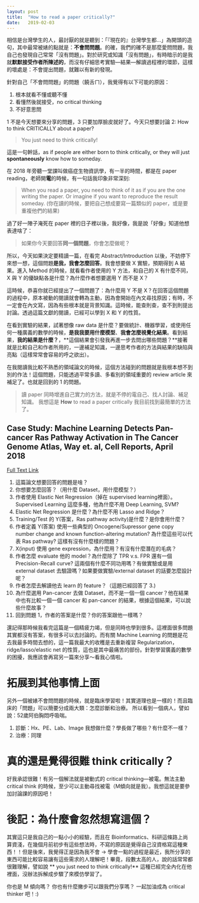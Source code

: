 ```yaml
---
layout: post
title:  "How to read a paper critically?"
date:   2019-02-03
---
```


相信是台灣學生的人，最討厭的就是聽到：「『現在的』台灣學生都...」為開頭的造句，其中最常被婊的點就是：**不會問問題**。的確，我們的確不是那麼愛問問題，我自己也發現自己常常「沒有問題」。對於研究或知識「沒有問題」，有時暗示的是我就**默默接受作者所陳述的**，而沒有仔細思考實驗—結果—解讀過程裡的環節，這樣的壞處是：不會提出問題，就難以有新的發現。

針對自己「不會問問題」的問題（饒舌ㄇ），我覺得有以下可能的原因：

1. 根本就看不懂或聽不懂
2. 看懂然後就接受，no critical thinking
3. 不好意思問

1 不是今天想要來分享的問題，3 只要加厚臉皮就好了。今天只想要討論 2: How to think CRITICALLY about a paper?

> You just need to think critically!


這是一句幹話，as if people are either born to think critically, or they will just **spontaneously** know how to someday. 

在 2018 年旁聽一堂課叫做癌症生物資訊學，有一半的時間，都是在 paper reading，老師開**電**的時候，有一句話我印象非常深刻:

> When you read a paper, you need to think of it as if you are the one writing the paper. Or imagine if you want to reproduce the result someday. (你在讀的時候，要把自己想成要寫一篇類似的 paper，或是要重複他們的結果)

過了好一陣子淹死在 paper 裡的日子裡以後，我好像，我是說「好像」知道他想表達啥了：

> 如果你今天要回答**同一個問題**，你會怎麼做呢？

所以，今天如果決定要精讀一篇，在看完 Abstract/Introduction 以後，不妨停下來想一想，這個問題**是我，我會怎麼回答**。我會想要做 X 實驗，預期得到 A 結果。進入 Method 的時候，就看看作者使用的 Y 方法，和自己的 X 有什麼不同，X 與 Y 的優缺點各是什麼？為什麼作者想要選用 Y 而不是 X？

這時候，恭喜你就已經提出了一個問題了：為什麼用 Y 不是 X？在回答這個問題的過程中，原本被動的閱讀就會轉為主動，因為會開始在內文尋找原因；有時，不一定會在內文寫，因為有些根本就是背景知識。這時候，能查則查，查不到則提出討論。透過這篇文獻的閱讀，已經可以學到 X 和 Y 的性質。

在看到實驗的結果，試著想像 raw data 是什麼？要做統計、機器學習，或使用任何一種廣義的數學的時候，**是我我要用什麼模型**、**我會怎麼視覺化結果**。看到結果，**我的結果是什麼？**，**這個結果會引發我再進一步去問出哪些問題？**接著就是比較自己和作者所用的，一邊補足知識，一邊思考作者的方法與結果的缺陷與亮點（這樣常常會容易的呼之欲出）。

在我閱讀我比較不熟悉的領域論文的時候，這個方法碰到的問題就是我根本想不到別的作法！這個問題，只能透過平常多讀、多看別的領域重要的 review article 來補足了。也就是回到的 1 的問題。

> 讀 paper 同時增進自己實力的方法，就是不停的電自己、找人討論、補足知識。
我想這是 **How** to read a paper critically 我目前找到最簡單的方法了。

## Case Study: Machine Learning Detects Pan-cancer Ras Pathway Activation in The Cancer Genome Atlas, Way et. al, Cell Reports, April 2018
[Full Text Link](https://www.cell.com/cell-reports/fulltext/S2211-1247(18)30389-9?_returnURL=https%3A%2F%2Flinkinghub.elsevier.com%2Fretrieve%2Fpii%2FS2211124718303899%3Fshowall%3Dtrue)

1. 這篇論文想要回答的問題是啥？
2. 你想要怎麼回答？（用什麼 Dataset，用什麼模型？）
3. 作者使用 Elastic Net Regression（掉在 supervised learning裡面）。Supervised Learning 這麼多種，他為什麼不用 Deep Learning, SVM?
4. Elastic Net Regression 是什麼？為什麼不用 Lasso and Ridge？
5. Training/Test 的 Y(答案，Ras pathway activity)是什麼？是你會用什麼？
6. 作者定義 Y(答案) 使用一些典型的 Oncogene/Supressor gene copy number change and known function-altering mutation? 為什麼這些可以代表 Ras pathway? 這樣有沒有什麼樣的問題？
7. X(input) 使用 gene expression，為什麼用？有沒有什麼潛在的毛病？
8. 作者怎麼 evaluate 他的 model？為什麼除了 TPR v.s. FPR 還有一個 Precision-Recall curve? 這兩個有什麼不同功用嗎？有做實驗或是用 external dataset 去驗證嗎？如果要做實驗/external dataset 的話要怎麼設計呢？
9. 作者怎麼去解讀他去 learn 的 feature？（這題已經回答了 3.)
10. 為什麼選用 Pan-cancer 去做 Dataset，而不是一個一個 cancer？他在結果中也有比較一個一個 cancer 和 pan-cancer 的結果，根據這個結果，可以說些什麼故事？
11. 回到問題 1，作者的答案是什麼？你的答案跟他一樣嗎？

還記得那時候我看完這篇是一個精疲力竭，但是同時也學到很多。這裡面很多問題其實都沒有答案，有很多可以去討論的。而有關 Machine Learning 的問題是花去我最多時間去想的，這一篇我最大的收穫是去重新複習 Regularization，ridge/lasso/elastic net 的性質，這也是其中最痛苦的部份。針對學習廣義的數學的困擾，我應該會再寫另一篇來分享～看我心情啦。

# 拓展到其他事情上面

另外一個被婊不會問問題的時候，就是臨床學習啦！其實道理也是一樣的！而且臨床的「問題」可以簡要分成兩大類：怎麼診斷和治療。
所以看到一個病人，譬如說：52歲阿伯胸悶呼吸喘。
1. 診斷：Hx、PE、Lab、Image 我想做什麼？學長做了哪些？有什麼不一樣？
2. 治療：同理

# 真的還是覺得很難 think critically？

好我承認很難！有另一個解法就是被動式的 critical thinking—被電。無法主動 critical think 的時候，至少可以主動尋找被電（M傾向就是我）。我想這就是要參加討論課的原因吧！

# 後記：為什麼會忽然想寫這個？
其實這只是我自己的一點小小的經驗，而且在 Bioinformatics、科研這條路上尚算資淺，在幾個月前初步有這些想法時，不寫的原因是覺得自己沒資格寫這種東西！！但是後來，我覺得正是因為我不會 → 學會一點的過程是最近，我所分享的東西可能比較容易讓有這些需求的人理解吧！畢竟，段數太高的人，說的話常常都很難理解，譬如說 ** you just need to think critically!** 這種已經完全內化在他裡面，沒辦法拆解成步驟了來模仿學習了。

你也是 M 傾向嗎？
你也有什麼撇步可以跟我們分享嗎？
一起加油成為 critical thinker 吧！:)







